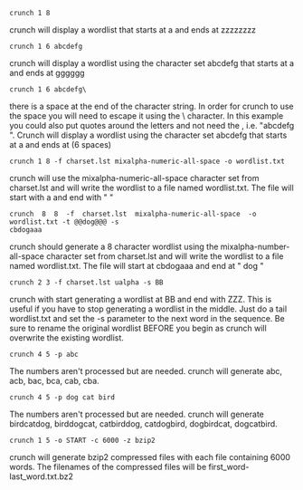 
```
crunch 1 8
```
crunch will display a wordlist that starts at a and ends at zzzzzzzz

```
crunch 1 6 abcdefg
```
crunch  will  display a wordlist using the character set abcdefg that starts at a and ends
at gggggg

```
crunch 1 6 abcdefg\
```
there is a space at the end of the character string.  In order for crunch to use the space
you  will  need  to  escape  it using the \ character.  In this example you could also put
quotes around the letters and not need the \, i.e. "abcdefg  ".   Crunch  will  display  a
wordlist using the character set abcdefg  that starts at a and ends at (6 spaces)

```
crunch 1 8 -f charset.lst mixalpha-numeric-all-space -o wordlist.txt
```
crunch  will  use  the  mixalpha-numeric-all-space character set from charset.lst and will
write the wordlist to a file named wordlist.txt.  The file will start with a and end  with
"        "

```
crunch  8  8  -f  charset.lst  mixalpha-numeric-all-space  -o  wordlist.txt -t @@dog@@@ -s
cbdogaaa
```
crunch  should  generate  a  8  character  wordlist  using  the  mixalpha-number-all-space
character  set  from charset.lst and will write the wordlist to a file named wordlist.txt.
The file will start at cbdogaaa and end at "  dog   "

```
crunch 2 3 -f charset.lst ualpha -s BB
```
crunch with start generating a wordlist at BB and end with ZZZ.  This  is  useful  if  you
have to stop generating a wordlist in the middle.  Just do a tail wordlist.txt and set the
-s parameter to the next word in the sequence.  Be sure to rename  the  original  wordlist
BEFORE you begin as crunch will overwrite the existing wordlist.

```
crunch 4 5 -p abc
```
The numbers aren't processed but are needed.
crunch will generate abc, acb, bac, bca, cab, cba.

```
crunch 4 5 -p dog cat bird
```
The numbers aren't processed but are needed.
crunch   will   generate   birdcatdog,  birddogcat,  catbirddog,  catdogbird,  dogbirdcat,
dogcatbird.

```
crunch 1 5 -o START -c 6000 -z bzip2
```
crunch will generate bzip2 compressed files with each file  containing  6000  words.   The
filenames of the compressed files will be first_word-last_word.txt.bz2



